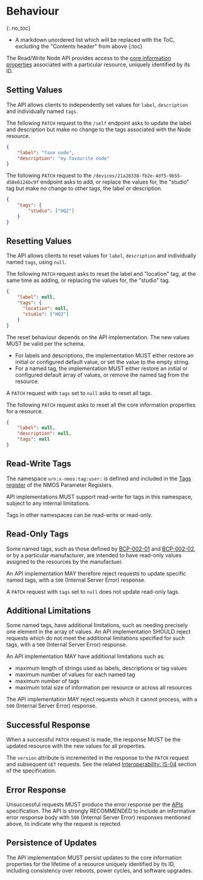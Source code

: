 # Behaviour
{:.no_toc}

* A markdown unordered list which will be replaced with the ToC, excluding the "Contents header" from above
{:toc}

<!-- _(c) AMWA 2023, CC Attribution-NoDerivatives 4.0 International (CC BY-ND 4.0)_  -->

The Read/Write Node API provides access to the [core information properties](Overview.md#core-resource-properties) associated with a particular resource, uniquely identified by its ID.

## Setting Values

The API allows clients to independently set values for `label`, `description` and individually named `tags`.

The following `PATCH` request to the `/self` endpoint asks to update the label and description but make no change to the tags associated with the Node resource.

```json
{
    "label": "fave node",
    "description": "my favourite node"
}
```

The following `PATCH` request to the `/devices/21a28338-fb2e-4df5-9b55-d58e6124bc9f` endpoint asks to add, or replace the values for, the "studio" tag but make no change to other tags, the label or description.

```json
{
    "tags": {
        "studio": ["HQ2"]
    }
}
```

## Resetting Values

The API allows clients to reset values for `label`, `description` and individually named `tags`, using `null`.

The following `PATCH` request asks to reset the label and "location" tag, at the same time as adding, or replacing the values for, the "studio" tag.

```json
{
    "label": null,
    "tags": {
      "location": null,
      "studio": ["HQ2"]
    }
}
```

The reset behaviour depends on the API implementation.
The new values MUST be valid per the schema.

* For labels and descriptions, the implementation MUST either restore an initial or configured default value, or set the value to the empty string.
* For a named tag, the implementation MUST either restore an initial or configured default array of values, or remove the named tag from the resource.

A `PATCH` request with `tags` set to `null` asks to reset all tags.

The following `PATCH` request asks to reset all the core information properties for a resource.

```json
{
    "label": null,
    "description": null,
    "tags": null
}
```

## Read-Write Tags

The namespace `urn:x-nmos:tag:user:` is defined and included in the [Tags register](https://specs.amwa.tv/nmos-parameter-registers/branches/main/tags/) of the NMOS Parameter Registers.

API implementations MUST support read-write for tags in this namespace, subject to any internal limitations.

Tags in other namespaces can be read-write or read-only.

## Read-Only Tags

Some named tags, such as those defined by [BCP-002-01][] and [BCP-002-02][], or by a particular manufacturer, are intended to have read-only values assigned to the resources by the manufactuer.

An API implementation MAY therefore reject requests to update specific named tags, with a `500` (Internal Server Error) response.

A `PATCH` request with `tags` set to `null` does not update read-only tags.

## Additional Limitations

Some named tags, have additional limitations, such as needing precisely one element in the array of values.
An API implementation SHOULD reject requests which do not meet the additional limitations specified for such tags, with a `500` (Internal Server Error) response.

An API implementation MAY have additional limitations such as:
- maximum length of strings used as labels, descriptions or tag values
- maximum number of values for each named tag
- maximum number of tags
- maximum total size of information per resource or across all resources

The API implementation MAY reject requests which it cannot process, with a `500` (Internal Server Error) response.

## Successful Response

When a successful `PATCH` request is made, the response MUST be the updated resource with the new values for all properties.

The `version` attribute is incremented in the response to the `PATCH` request and subsequent `GET` requests.
See the related [Interoperability: IS-04](Interoperability%20-%20IS-04.md#version-increments) section of the specification.

## Error Response

Unsuccessful requests MUST produce the error response per the [APIs](APIs.md#error-codes--responses) specification.
The API is strongly RECOMMENDED to include an informative error response body with `500` (Internal Server Error) responses mentioned above, to indicate why the request is rejected.

## Persistence of Updates

The API implementation MUST persist updates to the core information properties for the lifetime of a resource uniquely identified by its ID, including consistency over reboots, power cycles, and software upgrades.

[BCP-002-01]: https://specs.amwa.tv/bcp-002-01 "BCP-002-01 Natural Grouping of NMOS Resources"
[BCP-002-02]: https://specs.amwa.tv/bcp-002-02 "BCP-002-02 NMOS Asset Distinguishing Information"
